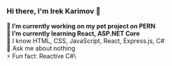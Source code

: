 ### Hi there, I'm Irek Karimov 👋

**🔭 I’m currently working on my pet project on PERN**\
**🌱 I’m currently learning React, ASP.NET Core**\
📖 I know HTML, CSS, JavaScript, React, Express.js, C#\
💬 Ask me about nothing\
⚡ Fun fact: Reactive C#\

